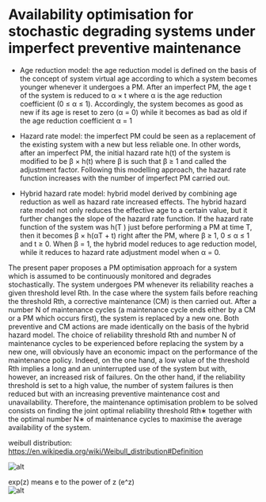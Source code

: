 # Availability optimisation for stochastic degrading systems under imperfect preventive maintenance
  
- Age reduction model: the age reduction model is defined on the basis of the concept of system virtual age according to which a system becomes younger whenever it undergoes a PM. After an imperfect PM, the age t of the system is reduced to α × t where α is the age reduction coefficient (0 ≤ α ≤ 1). Accordingly, the system becomes as good as new if its age is reset to zero (α = 0) while it becomes as bad as old if the age reduction coefficient α = 1
  
- Hazard rate model:  the imperfect PM could be seen as a replacement of the existing system with a new but less reliable one. In other words, after an imperfect PM, the initial hazard rate h(t) of the system is modified to be β × h(t) where β is such that β ≥ 1 and called the adjustment factor. Following this modelling approach, the hazard rate function increases with the number of imperfect PM carried out.
  
- Hybrid hazard rate model: hybrid model derived by combining age reduction as well as hazard rate increased effects. The hybrid hazard rate model not only reduces the effective age to a certain value, but it further changes the slope of the hazard rate function. If the hazard rate function of the system was h(T ) just before performing a PM at time T, then it becomes β × h(αT + t) right after the PM, where β ≥ 1, 0 ≤ α ≤ 1 and t ≥ 0. When β = 1, the hybrid model reduces to age reduction model, while it reduces to hazard rate adjustment model when α = 0.
  
The present paper proposes a PM optimisation approach for a system which is assumed to be continuously monitored and degrades stochastically. The system undergoes PM whenever its reliability reaches a given threshold level Rth. In the case where the system fails before reaching the threshold Rth, a corrective maintenance (CM) is then carried out. After a number N of maintenance cycles (a maintenance cycle ends either by a CM or a PM which occurs first), the system is replaced by a new one. Both preventive and CM actions are made identically on the basis of the hybrid hazard model. The choice of reliability threshold Rth and number N of maintenance cycles to be experienced before replacing the system by a new one, will obviously have an economic impact on the performance of the maintenance policy. Indeed, on the one hand, a low value of the threshold Rth implies a long and an uninterrupted use of the system but with, however, an increased risk of failures. On the other hand, if the reliability threshold is set to a high value, the number of system failures is then reduced but with an increasing preventive maintenance cost and unavailability. Therefore, the maintenance optimisation problem to be solved consists on finding the joint optimal reliability threshold Rth∗ together with the optimal number N∗
of maintenance cycles to maximise the average availability of the system.

weibull distribution: <https://en.wikipedia.org/wiki/Weibull_distribution#Definition>
  
![alt](https://wikimedia.org/api/rest_v1/media/math/render/svg/05e3bcdfd2495ee90297718ab601e9b167b96b0f)

exp(z) means e to the power of z (e^z)  
![alt](https://wikimedia.org/api/rest_v1/media/math/render/svg/ffd77a26bc18640fb886ed5e6254d4e8e7da3c81)
